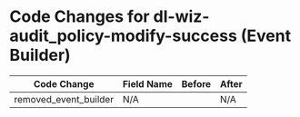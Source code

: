 # Code Changes for dl-wiz-audit_policy-modify-success (Event Builder)

| Code Change | Field Name | Before | After |
|-------------|------------|--------|-------|
| removed_event_builder | N/A |  | N/A |